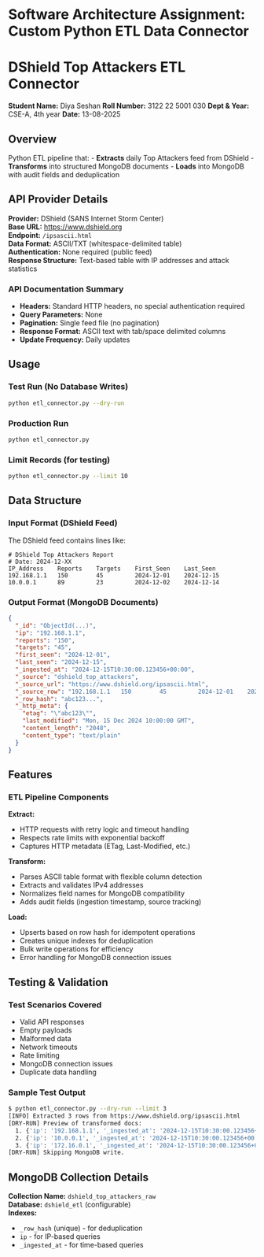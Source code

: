 # Software Architecture Assignment: Custom Python ETL Data Connector
# DShield Top Attackers ETL Connector

**Student Name:** Diya Seshan 
**Roll Number:** 3122 22 5001 030 
**Dept & Year:** CSE-A, 4th year
**Date:** 13-08-2025

## Overview

Python ETL pipeline that:
    - **Extracts** daily Top Attackers feed from DShield 
    - **Transforms** into structured MongoDB documents
    - **Loads** into MongoDB with audit fields and deduplication


## API Provider Details

**Provider:** DShield (SANS Internet Storm Center)  
**Base URL:** https://www.dshield.org  
**Endpoint:** `/ipsascii.html`  
**Data Format:** ASCII/TXT (whitespace-delimited table)  
**Authentication:** None required (public feed)  
**Response Structure:** Text-based table with IP addresses and attack statistics

### API Documentation Summary
- **Headers:** Standard HTTP headers, no special authentication required
- **Query Parameters:** None
- **Pagination:** Single feed file (no pagination)
- **Response Format:** ASCII text with tab/space delimited columns
- **Update Frequency:** Daily updates


## Usage

### Test Run (No Database Writes)
```bash
python etl_connector.py --dry-run
```

### Production Run
```bash
python etl_connector.py
```

### Limit Records (for testing)
```bash
python etl_connector.py --limit 10
```

## Data Structure

### Input Format (DShield Feed)
The DShield feed contains lines like:
```
# DShield Top Attackers Report
# Date: 2024-12-XX
IP_Address    Reports    Targets    First_Seen    Last_Seen
192.168.1.1   150        45         2024-12-01    2024-12-15
10.0.0.1      89         23         2024-12-02    2024-12-14
```

### Output Format (MongoDB Documents)
```json
{
  "_id": "ObjectId(...)",
  "ip": "192.168.1.1",
  "reports": "150",
  "targets": "45",
  "first_seen": "2024-12-01",
  "last_seen": "2024-12-15",
  "_ingested_at": "2024-12-15T10:30:00.123456+00:00",
  "_source": "dshield_top_attackers",
  "_source_url": "https://www.dshield.org/ipsascii.html",
  "_source_row": "192.168.1.1   150        45         2024-12-01    2024-12-15",
  "_row_hash": "abc123...",
  "_http_meta": {
    "etag": "\"abc123\"",
    "last_modified": "Mon, 15 Dec 2024 10:00:00 GMT",
    "content_length": "2048",
    "content_type": "text/plain"
  }
}
```

## Features

### ETL Pipeline Components

**Extract:**
- HTTP requests with retry logic and timeout handling
- Respects rate limits with exponential backoff
- Captures HTTP metadata (ETag, Last-Modified, etc.)

**Transform:**
- Parses ASCII table format with flexible column detection
- Extracts and validates IPv4 addresses
- Normalizes field names for MongoDB compatibility
- Adds audit fields (ingestion timestamp, source tracking)

**Load:**
- Upserts based on row hash for idempotent operations
- Creates unique indexes for deduplication
- Bulk write operations for efficiency
- Error handling for MongoDB connection issues

## Testing & Validation

### Test Scenarios Covered
- Valid API responses
- Empty payloads
- Malformed data
- Network timeouts
- Rate limiting
- MongoDB connection issues
- Duplicate data handling

### Sample Test Output
```bash
$ python etl_connector.py --dry-run --limit 3
[INFO] Extracted 3 rows from https://www.dshield.org/ipsascii.html
[DRY-RUN] Preview of transformed docs:
  1. {'ip': '192.168.1.1', '_ingested_at': '2024-12-15T10:30:00.123456+00:00', '_row_hash': 'abc123...', '_source_row': '192.168.1.1   150        45         2024-12-01    2024-12-15'}
  2. {'ip': '10.0.0.1', '_ingested_at': '2024-12-15T10:30:00.123456+00:00', '_row_hash': 'def456...', '_source_row': '10.0.0.1      89         23         2024-12-02    2024-12-14'}
  3. {'ip': '172.16.0.1', '_ingested_at': '2024-12-15T10:30:00.123456+00:00', '_row_hash': 'ghi789...', '_source_row': '172.16.0.1     67         12         2024-12-03    2024-12-13'}
[DRY-RUN] Skipping MongoDB write.
```

## MongoDB Collection Details

**Collection Name:** `dshield_top_attackers_raw`  
**Database:** `dshield_etl` (configurable)  
**Indexes:** 
- `_row_hash` (unique) - for deduplication
- `ip` - for IP-based queries
- `_ingested_at` - for time-based queries

